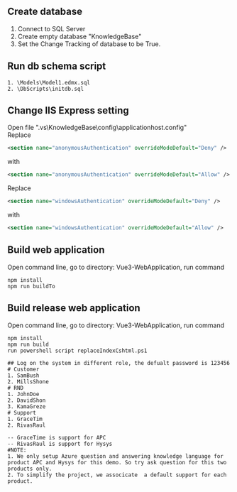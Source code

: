 
## Create database  
1. Connect to SQL Server
2. Create empty database "KnowledgeBase"  
3. Set the Change Tracking of database to be True.

## Run db schema script  
```
1. \Models\Model1.edmx.sql
2. \DbScripts\initdb.sql
```


## Change IIS Express setting
Open file ".vs\KnowledgeBase\config\applicationhost.config"  
Replace
```xml
<section name="anonymousAuthentication" overrideModeDefault="Deny" />
```
with 
```xml
<section name="anonymousAuthentication" overrideModeDefault="Allow" />
```
Replace
```xml
<section name="windowsAuthentication" overrideModeDefault="Deny" />
```
with 
```xml
<section name="windowsAuthentication" overrideModeDefault="Allow" />
```

## Build web application
Open command line, go to directory: Vue3-WebApplication, run command
```  
npm install
npm run buildTo
```
## Build release web application
Open command line, go to directory: Vue3-WebApplication, run command
```  
npm install
npm run build
run powershell script replaceIndexCshtml.ps1
```

```
## Log on the system in different role, the defualt password is 123456
# Customer
1. SamBush
2. MillsShone
# RND 
1. JohnDoe
2. DavidShon
3. KamaGreze
# Support
1. GraceTim
2. RivasRaul

-- GraceTime is support for APC
-- RivasRaul is support for Hysys
#NOTE:
1. We only setup Azure question and answering knowledge language for product APC and Hysys for this demo. So try ask question for this two products only.
2. To simplify the project, we associcate  a default support for each product.